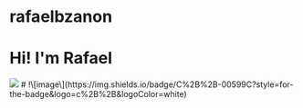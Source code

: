 # rafaelbzanon
# Hi! I'm Rafael
<img src="{https://img.shields.io/badge/C%2B%2B-00599C?style=for-the-badge&logo=c%2B%2B&logoColor=white}" />
# !\[image\](https://img.shields.io/badge/C%2B%2B-00599C?style=for-the-badge&logo=c%2B%2B&logoColor=white)